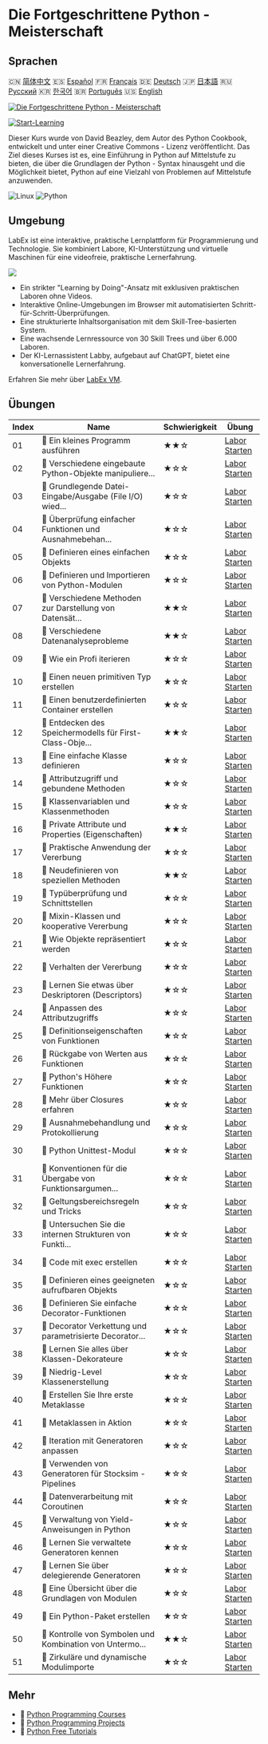 # Die Fortgeschrittene Python - Meisterschaft

## Sprachen

🇨🇳 [简体中文](README_zh.md) 🇪🇸 [Español](README_es.md) 🇫🇷 [Français](README_fr.md) 🇩🇪 [Deutsch](README_de.md) 🇯🇵 [日本語](README_ja.md) 🇷🇺 [Русский](README_ru.md) 🇰🇷 [한국어](README_ko.md) 🇧🇷 [Português](README_pt.md) 🇺🇸 [English](README.md) 

[![Die Fortgeschrittene Python - Meisterschaft](https://cover-creator.labex.io/the-advanced-python-mastery.png?lang=de)](https://labex.io/de/courses/the-advanced-python-mastery)

[![Start-Learning](https://img.shields.io/badge/Start-Learning-whitesmoke?style=for-the-badge)](https://labex.io/de/courses/the-advanced-python-mastery)

Dieser Kurs wurde von David Beazley, dem Autor des Python Cookbook, entwickelt und unter einer Creative Commons - Lizenz veröffentlicht. Das Ziel dieses Kurses ist es, eine Einführung in Python auf Mittelstufe zu bieten, die über die Grundlagen der Python - Syntax hinausgeht und die Möglichkeit bietet, Python auf eine Vielzahl von Problemen auf Mittelstufe anzuwenden.

![Linux](https://img.shields.io/badge/Linux-whitesmoke?style=for-the-badge&logo=linux)
![Python](https://img.shields.io/badge/Python-whitesmoke?style=for-the-badge&logo=python)


## Umgebung

LabEx ist eine interaktive, praktische Lernplattform für Programmierung und Technologie. Sie kombiniert Labore, KI-Unterstützung und virtuelle Maschinen für eine videofreie, praktische Lernerfahrung.

![](https://tutorial-screenshot.getvm.io/images/vm-1725247253.png)

- Ein strikter "Learning by Doing"-Ansatz mit exklusiven praktischen Laboren ohne Videos.
- Interaktive Online-Umgebungen im Browser mit automatisierten Schritt-für-Schritt-Überprüfungen.
- Eine strukturierte Inhaltsorganisation mit dem Skill-Tree-basierten System.
- Eine wachsende Lernressource von 30 Skill Trees und über 6.000 Laboren.
- Der KI-Lernassistent Labby, aufgebaut auf ChatGPT, bietet eine konversationelle Lernerfahrung.

Erfahren Sie mehr über [LabEx VM](https://support.labex.io/using-labex/virtual-machine).

## Übungen

|   Index | Name                                                     | Schwierigkeit   | Übung                                                                                                                                       |
|---------|----------------------------------------------------------|-----------------|---------------------------------------------------------------------------------------------------------------------------------------------|
|      01 | 📖 Ein kleines Programm ausführen                        | ★★☆             | <a target='_blank' href='https://labex.io/de/tutorials/python-run-a-small-program-132390'>Labor Starten</a>                                 |
|      02 | 📖 Verschiedene eingebaute Python-Objekte manipuliere... | ★☆☆             | <a target='_blank' href='https://labex.io/de/tutorials/python-manipulate-various-built-in-python-objects-132391'>Labor Starten</a>          |
|      03 | 📖 Grundlegende Datei-Eingabe/Ausgabe (File I/O) wied... | ★☆☆             | <a target='_blank' href='https://labex.io/de/tutorials/python-review-basic-file-i-o-132392'>Labor Starten</a>                               |
|      04 | 📖 Überprüfung einfacher Funktionen und Ausnahmebehan... | ★☆☆             | <a target='_blank' href='https://labex.io/de/tutorials/python-review-simple-functions-exception-handling-132393'>Labor Starten</a>          |
|      05 | 📖 Definieren eines einfachen Objekts                    | ★☆☆             | <a target='_blank' href='https://labex.io/de/tutorials/python-define-a-simple-object-132394'>Labor Starten</a>                              |
|      06 | 📖 Definieren und Importieren von Python-Modulen         | ★☆☆             | <a target='_blank' href='https://labex.io/de/tutorials/python-defining-and-importing-python-modules-132395'>Labor Starten</a>               |
|      07 | 📖 Verschiedene Methoden zur Darstellung von Datensät... | ★★☆             | <a target='_blank' href='https://labex.io/de/tutorials/python-different-ways-of-representing-records-132428'>Labor Starten</a>              |
|      08 | 📖 Verschiedene Datenanalyseprobleme                     | ★★☆             | <a target='_blank' href='https://labex.io/de/tutorials/python-various-data-analysis-problems-132438'>Labor Starten</a>                      |
|      09 | 📖 Wie ein Profi iterieren                               | ★☆☆             | <a target='_blank' href='https://labex.io/de/tutorials/python-iterate-like-a-pro-132442'>Labor Starten</a>                                  |
|      10 | 📖 Einen neuen primitiven Typ erstellen                  | ★☆☆             | <a target='_blank' href='https://labex.io/de/tutorials/python-make-a-new-primitive-type-132443'>Labor Starten</a>                           |
|      11 | 📖 Einen benutzerdefinierten Container erstellen         | ★☆☆             | <a target='_blank' href='https://labex.io/de/tutorials/python-make-a-custom-container-132444'>Labor Starten</a>                             |
|      12 | 📖 Entdecken des Speichermodells für First-Class-Obje... | ★★☆             | <a target='_blank' href='https://labex.io/de/tutorials/python-exploring-python-s-first-class-objects-memory-model-132489'>Labor Starten</a> |
|      13 | 📖 Eine einfache Klasse definieren                       | ★☆☆             | <a target='_blank' href='https://labex.io/de/tutorials/python-define-a-simple-class-132490'>Labor Starten</a>                               |
|      14 | 📖 Attributzugriff und gebundene Methoden                | ★☆☆             | <a target='_blank' href='https://labex.io/de/tutorials/python-attribute-access-and-bound-methods-132491'>Labor Starten</a>                  |
|      15 | 📖 Klassenvariablen und Klassenmethoden                  | ★☆☆             | <a target='_blank' href='https://labex.io/de/tutorials/python-class-variables-and-class-methods-132493'>Labor Starten</a>                   |
|      16 | 📖 Private Attribute und Properties (Eigenschaften)      | ★★☆             | <a target='_blank' href='https://labex.io/de/tutorials/python-private-attributes-and-properties-132494'>Labor Starten</a>                   |
|      17 | 📖 Praktische Anwendung der Vererbung                    | ★☆☆             | <a target='_blank' href='https://labex.io/de/tutorials/python-practical-use-of-inheritance-132495'>Labor Starten</a>                        |
|      18 | 📖 Neudefinieren von speziellen Methoden                 | ★★☆             | <a target='_blank' href='https://labex.io/de/tutorials/python-redefining-special-methods-132496'>Labor Starten</a>                          |
|      19 | 📖 Typüberprüfung und Schnittstellen                     | ★☆☆             | <a target='_blank' href='https://labex.io/de/tutorials/python-type-checking-and-interfaces-132497'>Labor Starten</a>                        |
|      20 | 📖 Mixin-Klassen und kooperative Vererbung               | ★☆☆             | <a target='_blank' href='https://labex.io/de/tutorials/python-mixin-classes-and-cooperative-inheritance-132498'>Labor Starten</a>           |
|      21 | 📖 Wie Objekte repräsentiert werden                      | ★☆☆             | <a target='_blank' href='https://labex.io/de/tutorials/python-how-objects-are-represented-132499'>Labor Starten</a>                         |
|      22 | 📖 Verhalten der Vererbung                               | ★☆☆             | <a target='_blank' href='https://labex.io/de/tutorials/python-behavior-of-inheritance-132500'>Labor Starten</a>                             |
|      23 | 📖 Lernen Sie etwas über Deskriptoren (Descriptors)      | ★☆☆             | <a target='_blank' href='https://labex.io/de/tutorials/python-learn-about-descriptors-132501'>Labor Starten</a>                             |
|      24 | 📖 Anpassen des Attributzugriffs                         | ★☆☆             | <a target='_blank' href='https://labex.io/de/tutorials/python-customizing-attribute-access-132502'>Labor Starten</a>                        |
|      25 | 📖 Definitionseigenschaften von Funktionen               | ★☆☆             | <a target='_blank' href='https://labex.io/de/tutorials/python-definitional-aspects-of-functions-132503'>Labor Starten</a>                   |
|      26 | 📖 Rückgabe von Werten aus Funktionen                    | ★☆☆             | <a target='_blank' href='https://labex.io/de/tutorials/python-returning-values-from-functions-132504'>Labor Starten</a>                     |
|      27 | 📖 Python's Höhere Funktionen                            | ★☆☆             | <a target='_blank' href='https://labex.io/de/tutorials/python-python-s-higher-functions-132505'>Labor Starten</a>                           |
|      28 | 📖 Mehr über Closures erfahren                           | ★☆☆             | <a target='_blank' href='https://labex.io/de/tutorials/python-learn-more-about-closures-132506'>Labor Starten</a>                           |
|      29 | 📖 Ausnahmebehandlung und Protokollierung                | ★☆☆             | <a target='_blank' href='https://labex.io/de/tutorials/python-exception-handling-and-logging-132507'>Labor Starten</a>                      |
|      30 | 📖 Python Unittest-Modul                                 | ★☆☆             | <a target='_blank' href='https://labex.io/de/tutorials/python-python-unittest-module-132508'>Labor Starten</a>                              |
|      31 | 📖 Konventionen für die Übergabe von Funktionsargumen... | ★☆☆             | <a target='_blank' href='https://labex.io/de/tutorials/python-function-argument-passing-conventions-132509'>Labor Starten</a>               |
|      32 | 📖 Geltungsbereichsregeln und Tricks                     | ★☆☆             | <a target='_blank' href='https://labex.io/de/tutorials/python-scoping-rules-and-tricks-132510'>Labor Starten</a>                            |
|      33 | 📖 Untersuchen Sie die internen Strukturen von Funkti... | ★☆☆             | <a target='_blank' href='https://labex.io/de/tutorials/python-inspect-the-internals-of-functions-132511'>Labor Starten</a>                  |
|      34 | 📖 Code mit exec erstellen                               | ★☆☆             | <a target='_blank' href='https://labex.io/de/tutorials/python-create-code-with-exec-132512'>Labor Starten</a>                               |
|      35 | 📖 Definieren eines geeigneten aufrufbaren Objekts       | ★☆☆             | <a target='_blank' href='https://labex.io/de/tutorials/python-define-a-proper-callable-object-132513'>Labor Starten</a>                     |
|      36 | 📖 Definieren Sie einfache Decorator-Funktionen          | ★☆☆             | <a target='_blank' href='https://labex.io/de/tutorials/python-define-a-simple-decorator-functions-132514'>Labor Starten</a>                 |
|      37 | 📖 Decorator Verkettung und parametrisierte Decorator... | ★☆☆             | <a target='_blank' href='https://labex.io/de/tutorials/python-decorator-chaining-and-parameterized-decorators-132515'>Labor Starten</a>     |
|      38 | 📖 Lernen Sie alles über Klassen-Dekorateure             | ★☆☆             | <a target='_blank' href='https://labex.io/de/tutorials/python-learn-about-class-decorators-132516'>Labor Starten</a>                        |
|      39 | 📖 Niedrig-Level Klassenerstellung                       | ★☆☆             | <a target='_blank' href='https://labex.io/de/tutorials/python-low-level-of-class-creation-132517'>Labor Starten</a>                         |
|      40 | 📖 Erstellen Sie Ihre erste Metaklasse                   | ★☆☆             | <a target='_blank' href='https://labex.io/de/tutorials/python-create-your-first-metaclass-132519'>Labor Starten</a>                         |
|      41 | 📖 Metaklassen in Aktion                                 | ★☆☆             | <a target='_blank' href='https://labex.io/de/tutorials/python-metaclasses-in-action-132521'>Labor Starten</a>                               |
|      42 | 📖 Iteration mit Generatoren anpassen                    | ★☆☆             | <a target='_blank' href='https://labex.io/de/tutorials/python-customize-iteration-using-generators-132522'>Labor Starten</a>                |
|      43 | 📖 Verwenden von Generatoren für Stocksim - Pipelines    | ★☆☆             | <a target='_blank' href='https://labex.io/de/tutorials/python-utilize-generators-for-stocksim-pipelines-132523'>Labor Starten</a>           |
|      44 | 📖 Datenverarbeitung mit Coroutinen                      | ★☆☆             | <a target='_blank' href='https://labex.io/de/tutorials/python-coroutine-powered-data-processing-132524'>Labor Starten</a>                   |
|      45 | 📖 Verwaltung von Yield-Anweisungen in Python            | ★☆☆             | <a target='_blank' href='https://labex.io/de/tutorials/python-yield-statement-management-in-python-132525'>Labor Starten</a>                |
|      46 | 📖 Lernen Sie verwaltete Generatoren kennen              | ★☆☆             | <a target='_blank' href='https://labex.io/de/tutorials/python-learn-about-managed-generators-132526'>Labor Starten</a>                      |
|      47 | 📖 Lernen Sie über delegierende Generatoren              | ★☆☆             | <a target='_blank' href='https://labex.io/de/tutorials/python-learn-about-delegating-generators-132527'>Labor Starten</a>                   |
|      48 | 📖 Eine Übersicht über die Grundlagen von Modulen        | ★☆☆             | <a target='_blank' href='https://labex.io/de/tutorials/python-a-review-of-module-basics-132528'>Labor Starten</a>                           |
|      49 | 📖 Ein Python-Paket erstellen                            | ★☆☆             | <a target='_blank' href='https://labex.io/de/tutorials/python-create-a-python-package-132529'>Labor Starten</a>                             |
|      50 | 📖 Kontrolle von Symbolen und Kombination von Untermo... | ★★☆             | <a target='_blank' href='https://labex.io/de/tutorials/python-controlling-symbols-and-combining-submodules-132530'>Labor Starten</a>        |
|      51 | 📖 Zirkuläre und dynamische Modulimporte                 | ★☆☆             | <a target='_blank' href='https://labex.io/de/tutorials/python-circular-and-dynamic-module-imports-132531'>Labor Starten</a>                 |

## Mehr

- 🔗 [Python Programming Courses](https://github.com/labex-labs/awesome-programming-courses)
- 🔗 [Python Programming Projects](https://github.com/labex-labs/awesome-programming-projects)
- 🔗 [Python Free Tutorials](https://github.com/labex-labs/python-free-tutorials)

